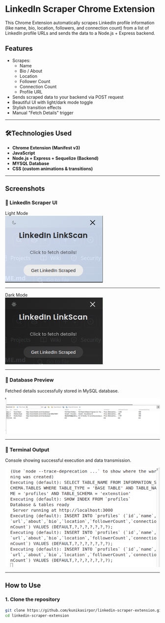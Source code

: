 # LinkedIn Scraper Chrome Extension

This Chrome Extension automatically scrapes LinkedIn profile information (like name, bio, location, followers, and connection count) from a list of LinkedIn profile URLs and sends the data to a Node.js + Express backend.

## Features

- Scrapes:
  - Name
  - Bio / About
  - Location
  - Follower Count
  - Connection Count
  - Profile URL
- Sends scraped data to your backend via POST request
- Beautiful UI with light/dark mode toggle
- Stylish transition effects
- Manual "Fetch Details" trigger

---

## 🛠Technologies Used

- **Chrome Extension (Manifest v3)**
- **JavaScript**
- **Node.js + Express + Sequelize (Backend)**
- **MYSQL Database**
- **CSS (custom animations & transitions)**

---
## Screenshots

### 🔹 LinkedIn Scraper UI

Light Mode  
![Light Mode](./assets/ui-light.png)

---

Dark Mode  
![Dark Mode](./assets/ui-dark.png)

---

### 🔹 Database Preview  
Fetched details successfully stored in MySQL database.

![Database Preview](./assets/db-preview.png)

---

### 🔹 Terminal Output  
Console showing successful execution and data transmission.

![Terminal Output](./assets/terminal-output.png)

---

## How to Use

### 1. Clone the repository

```bash
git clone https://github.com/kunikasirpor/linkedin-scraper-extension.git
cd linkedin-scraper-extension
